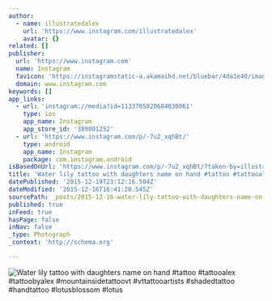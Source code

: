 ```yaml
---
author:
  - name: illustratedalex
    url: 'https://www.instagram.com/illustratedalex'
    avatar: {}
related: []
publisher:
  url: 'https://www.instagram.com'
  name: Instagram
  favicon: 'https://instagramstatic-a.akamaihd.net/bluebar/4da1e40/images/ico/favicon.ico'
  domain: www.instagram.com
keywords: []
app_links:
  - url: 'instagram://media?id=1133705820684030061'
    type: ios
    app_name: Instagram
    app_store_id: '389801252'
  - url: 'https://www.instagram.com/p/-7u2_xqhBt/'
    type: android
    app_name: Instagram
    package: com.instagram.android
isBasedOnUrl: 'https://www.instagram.com/p/-7u2_xqhBt/?taken-by=illustratedalex'
title: 'Water lily tattoo with daughters name on hand #tattoo #tattooalex #tattoobyalex #mountainsidetattoovt #vttattooartists #shadedtattoo #handtattoo #lotusblossom #lotus'
datePublished: '2015-12-19T23:12:16.504Z'
dateModified: '2015-12-16T16:41:20.545Z'
sourcePath: _posts/2015-12-16-water-lily-tattoo-with-daughters-name-on-hand-tattoo-tatto.md
published: true
inFeed: true
hasPage: false
inNav: false
_type: Photograph
_context: 'http://schema.org'

---
```

![Water lily tattoo with daughters name on hand &num;tattoo &num;tattooalex &num;tattoobyalex &num;mountainsidetattoovt &num;vttattooartists &num;shadedtattoo &num;handtattoo &num;lotusblossom &num;lotus](https://scontent.cdninstagram.com/hphotos-xtf1/t51.2885-15/s640x640/sh0.08/e35/12346274_424574454405518_291569948_n.jpg)